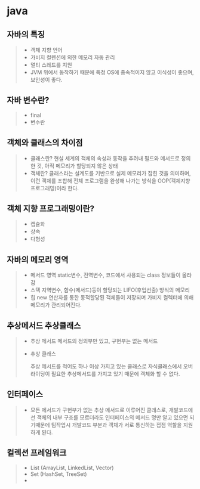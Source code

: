 # java

## 자바의 특징

> - 객체 지향 언어
> - 가비지 컬렌션에 의한 메모리 자동 관리
> - 멀티 스레드를 지원
> - JVM 위에서 동작하기 때문에 특정 OS에 종속적이지 않고 이식성이 좋으며, 보안성이 좋다.

## 자바 변수란?

> - final
> - 변수란

## 객체와 클래스의 차이점

> - 클래스란? 현실 세계의 객체의 속성과 동작을 추려내 필드와 메서드로 정의한 것, 아직 메모리가 할당되지 않은 상태
> - 객체란? 클래스라는 설계도를 기반으로 실제 메모리가 잡힌 것을 의미하며, 이런 객체를 조합해 전체 프로그램을 완성해 나가는 방식을 OOP(객체지향 프로그래밍)이라 한다.

## 객체 지향 프로그래밍이란?

> - 캡슐화
> - 상속
> - 다형성

## 자바의 메모리 영역

> - 메서드 영역 
>   static변수, 전역변수, 코드에서 사용되는 class 정보들이 올라감
> - 스택
>   지역변수, 함수(메서드)등이 할당되는 LIFO(후입선출) 방식의 메모리
> - 힙 
>   new 연산자를 통한 동적할당된 객체들이 저장되며 가비지 컬렉터에 의해 메모리가 관리되어진다.

## 추상메서드 추상클래스

> - 추상 메서드
>   메서드의 정의부만 있고, 구현부는 없는 메서드
>
> - 추상 클래스
>
>   추상 메서드를 적어도 하나 이상 가지고 있는 클래스로 자식클래스에서 오버라이딩이 필요한 추상메서드를 가지고 있기 때문에 객체화 할 수 없다.

## 인터페이스

> - 모든 메서드가 구현부가 없는 추상 메서드로 이루어진 클래스로, 개발코드에선 객체의 내부 구조를 모르더라도 인터페이스의 메서드 명만 알고 있으면 되기때문에 팀작업시 개발코드 부분과 객체가 서로 통신하는 접점 역할을 지원하게 된다.

## 컬렉션 프레임워크

> - List (ArrayList, LinkedList, Vector)
> - Set (HashSet, TreeSet)
> - 
